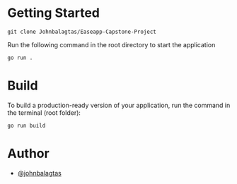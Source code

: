 
# Getting Started
```
git clone Johnbalagtas/Easeapp-Capstone-Project
```


Run the following command in the root directory to start the application
```
go run .
```

# Build

To build a production-ready version of your application, run the command in the terminal (root folder):

```
go run build
```

# Author
-   [@johnbalagtas](https://github.com/Johnbalagtas)


